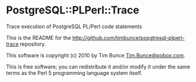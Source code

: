 # PostgreSQL::PLPerl::Trace

Trace execution of PostgreSQL PL/Perl code statements

This is the README for the http://github.com/timbunce/posgtresql-plperl-trace repository.

This software is copyright (c) 2010 by Tim Bunce <Tim.Bunce@pobox.com>.

This is free software; you can redistribute it and/or modify it under
the same terms as the Perl 5 programming language system itself.

